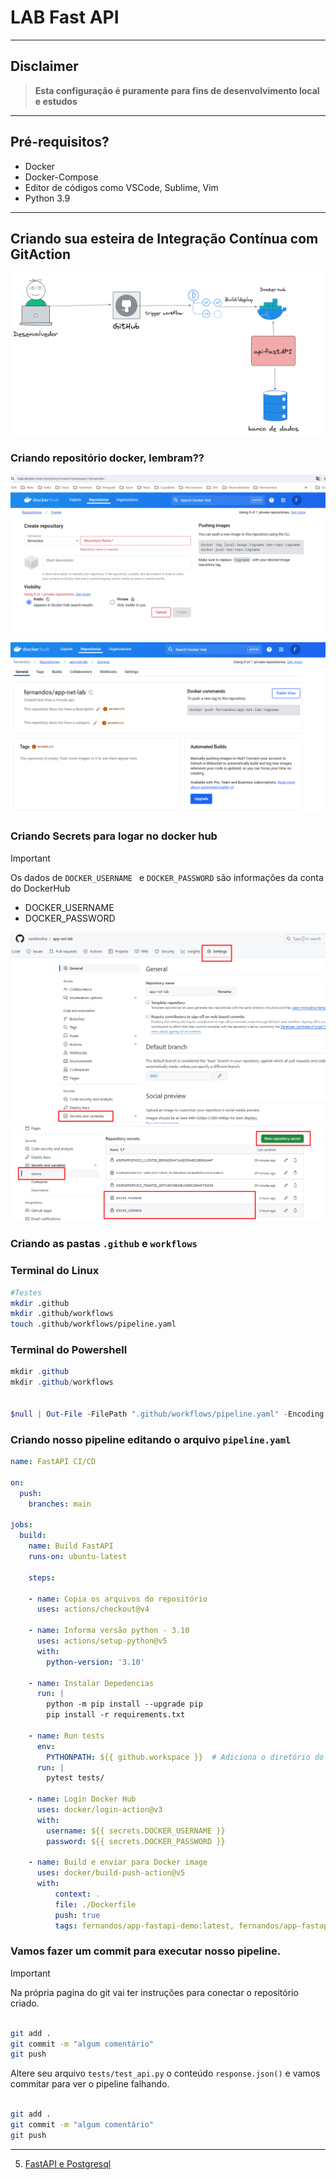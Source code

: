 # LAB Fast API
---
## Disclaimer
> **Esta configuração é puramente para fins de desenvolvimento local e estudos**
> 

---

## Pré-requisitos?
* Docker
* Docker-Compose
* Editor de códigos como VSCode, Sublime, Vim
* Python 3.9
---

## Criando sua esteira de Integração Contínua com GitAction

![FastAPI](../../content/fastapi-01.png)


### Criando repositório docker, lembram??
![Criando repositorio](../../content/devops-14.png)


![Criando repositorio](../../content/devops-15.png)


### Criando Secrets para logar no docker hub

> [!IMPORTANT]
> Os dados de `DOCKER_USERNAME ` e `DOCKER_PASSWORD` são informações da conta do DockerHub


* DOCKER_USERNAME
* DOCKER_PASSWORD



![Criando repositorio](../../content/devops-17.png)
![Criando repositorio](../../content/devops-18.png)

### Criando as pastas `.github` e  `workflows`

 ### Terminal do Linux
 
```bash
#Testes
mkdir .github
mkdir .github/workflows
touch .github/workflows/pipeline.yaml
```

 ### Terminal do Powershell
```powershell
mkdir .github
mkdir .github/workflows


$null | Out-File -FilePath ".github/workflows/pipeline.yaml" -Encoding utf8

```


### Criando nosso pipeline editando o arquivo `pipeline.yaml`


```yaml
name: FastAPI CI/CD

on:
  push:
    branches: main

jobs:
  build:
    name: Build FastAPI
    runs-on: ubuntu-latest
       
    steps:
    
    - name: Copia os arquivos do repositório
      uses: actions/checkout@v4

    - name: Informa versão python - 3.10
      uses: actions/setup-python@v5
      with:
        python-version: '3.10'    
  
    - name: Instalar Depedencias
      run: |
        python -m pip install --upgrade pip
        pip install -r requirements.txt

    - name: Run tests    
      env:
        PYTHONPATH: ${{ github.workspace }}  # Adiciona o diretório do projeto ao PYTHONPATH
      run: |
        pytest tests/

    - name: Login Docker Hub
      uses: docker/login-action@v3
      with:
        username: ${{ secrets.DOCKER_USERNAME }}
        password: ${{ secrets.DOCKER_PASSWORD }}   

    - name: Build e enviar para Docker image     
      uses: docker/build-push-action@v5
      with:
          context: .
          file: ./Dockerfile
          push: true
          tags: fernandos/app-fastapi-demo:latest, fernandos/app-fastapi-demo:${{ github.run_number }}
```


### Vamos fazer um commit para executar nosso pipeline.


> [!IMPORTANT]
> Na própria pagina do git vai ter instruções para conectar o repositório criado.




```bash

git add .
git commit -m "algum comentário"
git push

```


Altere seu arquivo `tests/test_api.py` o conteúdo `response.json()` e vamos commitar para ver o pipeline falhando.

```bash

git add .
git commit -m "algum comentário"
git push

```
---
5. [FastAPI e Postgresql](../app-crud-db/README.md)